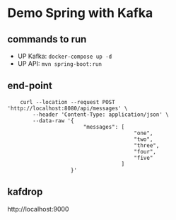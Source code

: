 # Demo Spring with Kafka

## commands to run

- UP Kafka: `docker-compose up -d`
- UP API: `mvn spring-boot:run`

## end-point

        curl --location --request POST 'http://localhost:8080/api/messages' \
            --header 'Content-Type: application/json' \
            --data-raw '{
                            "messages": [
                                            "one",
                                            "two",
                                            "three",
                                            "four",
                                            "five"
                                        ]
                        }'

## kafdrop

http://localhost:9000